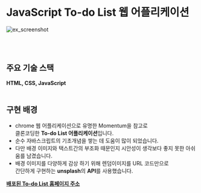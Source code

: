# JavaScript To-do List 웹 어플리케이션

![ex_screenshot](https://dragoocho.netlify.app/4bc560a625e253b2f794015c9371c50b/todo.gif)

<br />
<br />

## 주요 기술 스택 
**HTML, CSS, JavaScript**
<br />
<br />
## 구현 배경
- chrome 웹 어플리케이션으로 유명한 Momentum을 참고로		 
클론코딩한 **To-do List 어플리케이션**입니다. 
- 순수 자바스크립트의 기초개념을 쌓는 데 도움이 많이 되었습니다. 		
- 다만 배경 이미지와 택스트간의 부조화 때문인지 
시안성이 생각보다 좋지 못한 아쉬움를 남겼습니다.
- 배경 이미지를 다양하게 감상 하기 위해 렌덤이미지를 URL 코드만으로		 
간단하게 구현하는 **unsplash**의 **API**를 사용했습니다.

[**배포된 To-do List 홈페이지 주소**](https://dragoocho.github.io/momentom-project-js/)


